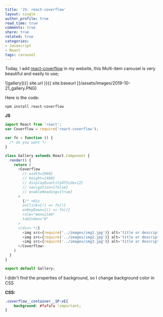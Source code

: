 ```yaml
---
title: 'JS: react-coverflow'
layout: single
author_profile: true
read_time: true
comments: true
share: true
related: true
categories:
- Javascript
- React
tags: carousel 
---
```


Today, I add [react-coverflow](http://andyyou.github.io/react-coverflow/) in my website, this Multi-item carousel is very beautiful and easily to use;

![gallery]({{ site.url }}{{ site.baseurl }}/assets/images/2019-10-21_gallery.PNG)

Here is the code:

`npm install react-coverflow`

**JS**

```js
import React from 'react';
var Coverflow = require('react-coverflow');

var fn = function () {
  /* do you want */
}

class Gallery extends React.Component {
  render() {
    return (
      <Coverflow
        // width={960}
        // height={480}
        // displayQuantityOfSide={2}
        // navigation={false}
        // enableHeading={true}
      >
        {/* <div
        onClick={() => fn()}
        onKeyDown={() => fn()}
        role="menuitem"
        tabIndex="0"
      >
      </div> */}
        <img src={require('../images/img1.jpg')} alt='title or description' data-action="http://andyyou.github.io/react-coverflow/" />
        <img src={require('../images/img2.jpg')} alt='title or description' data-action="http://andyyou.github.io/react-coverflow/" />
        <img src={require('../images/img3.jpg')} alt='title or description' data-action="http://andyyou.github.io/react-coverflow/" />
      </Coverflow>
    )
  }
}

export default Gallery;  
```

I didn't find the properties of background, so I change background color in CSS

**CSS:**

```css
.coverflow__container__1P-xE{
    background: #fafafa !important;
}
```